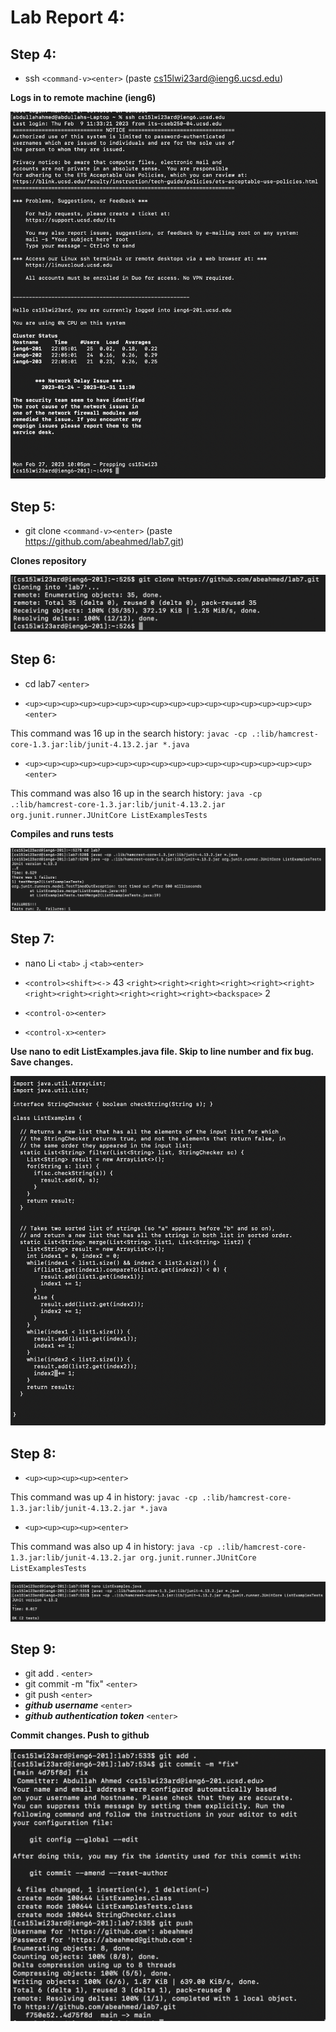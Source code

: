 
# Lab Report 4: 

## Step 4: ##

- ssh `<command-v><enter>` (paste cs15lwi23ard@ieng6.ucsd.edu)

__Logs in to remote machine (ieng6)__

![image](Image1.png)

## Step 5: ##

- git clone `<command-v><enter>` (paste https://github.com/abeahmed/lab7.git)

__Clones repository__

![image](Image2.png)
  
## Step 6: ##

- cd lab7 `<enter>`

- `<up><up><up><up><up><up><up><up><up><up><up><up><up><up><up><up><enter>`
  
This command was 16 up in the search history: `javac -cp .:lib/hamcrest-core-1.3.jar:lib/junit-4.13.2.jar *.java`
  
- `<up><up><up><up><up><up><up><up><up><up><up><up><up><up><up><up><enter>`
  
This command was also 16 up in the search history: `java -cp .:lib/hamcrest-core-1.3.jar:lib/junit-4.13.2.jar org.junit.runner.JUnitCore ListExamplesTests`

__Compiles and runs tests__

![image](Image3.png)
  
## Step 7: ##
  
- nano Li `<tab>` .j `<tab><enter>`
  
- `<control><shift><->` 43 `<right><right><right><right><right><right><right><right><right><right><right><right><backspace>` 2
 
- `<control-o><enter>`

- `<control-x><enter>`

__Use nano to edit ListExamples.java file. Skip to line number and fix bug. Save changes.__

![image](Image4.png)
  
## Step 8: ##
  
- `<up><up><up><up><enter>`
  
This command was up 4 in history: `javac -cp .:lib/hamcrest-core-1.3.jar:lib/junit-4.13.2.jar *.java`
  
- `<up><up><up><up><enter>`
  
This command was also up 4 in history: `java -cp .:lib/hamcrest-core-1.3.jar:lib/junit-4.13.2.jar org.junit.runner.JUnitCore ListExamplesTests`

![image](Image5.png)

## Step 9: ##
  
- git add . `<enter>`
- git commit -m "fix" `<enter>`
- git push `<enter>`
- __*github username*__ `<enter>`
- __*github authentication token*__ `<enter>`

__Commit changes. Push to github__

![image](Image6.png)
  


          
          
          

          
          
          
          

          
          
          
          

          
          
          
          
